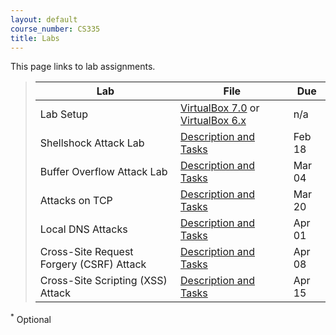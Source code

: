 ```yaml
---
layout: default
course_number: CS335
title: Labs
---
```


This page links to lab assignments.

> Lab   | File  | Due
> ----- | ----- | ---- 
> Lab Setup | [VirtualBox 7.0](setupv7.html) or [VirtualBox 6.x](setup.html) | n/a
> Shellshock Attack Lab | [Description and Tasks](shellshock.html) | Feb 18
> Buffer Overflow Attack Lab | [Description and Tasks](buffer_overflow.html) | Mar 04
> Attacks on TCP | [Description and Tasks](tcp_attack.html) | Mar 20
> Local DNS Attacks | [Description and Tasks](dns_attack.html) | Apr 01
> Cross-Site Request Forgery (CSRF) Attack | [Description and Tasks](csrf.html) | Apr 08
> Cross-Site Scripting (XSS) Attack | [Description and Tasks](xss_attack.html) | Apr 15
>
<!--
> SQL Injection Attack | [Description and Tasks](sql_attack.html) | Apr 30
> ARP Cache Poisoning Attack <sup>*</sup> |  [Description and Tasks](https://seedsecuritylabs.org/Labs_20.04/Networking/ARP_Attack/) | Apr 30
> ICMP Redirect Attack<sup>*</sup> | [Description and Tasks](https://seedsecuritylabs.org/Labs_20.04/Networking/ICMP_Redirect/) | Apr 30  -->


<sup>*</sup> Optional 